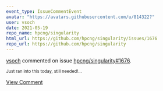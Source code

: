 ```yaml
---
event_type: IssueCommentEvent
avatar: "https://avatars.githubusercontent.com/u/814322?"
user: vsoch
date: 2021-05-19
repo_name: hpcng/singularity
html_url: https://github.com/hpcng/singularity/issues/1676
repo_url: https://github.com/hpcng/singularity
---
```


<a href='https://github.com/vsoch' target='_blank'>vsoch</a> commented on issue <a href='https://github.com/hpcng/singularity/issues/1676' target='_blank'>hpcng/singularity#1676</a>.

<small>Just ran into this today, still needed!...</small>

<a href='https://github.com/hpcng/singularity/issues/1676' target='_blank'>View Comment</a>